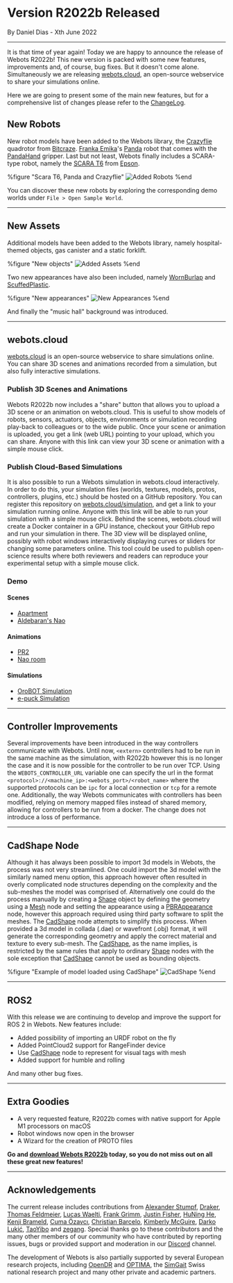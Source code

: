 # Version R2022b Released

<p id="publish-data">By Daniel Dias - Xth June 2022</p>

---

It is that time of year again!
Today we are happy to announce the release of Webots R2022b!
This new version is packed with some new features, improvements and, of course, bug fixes.
But it doesn't come alone.
Simultaneously we are releasing [webots.cloud](https://webots.cloud), an open-source webservice to share your simulations online.

Here we are going to present some of the main new features, but for a comprehensive list of changes please refer to the [ChangeLog](../reference/changelog-r2022.md).

## New Robots

New robot models have been added to the Webots library, the [Crazyflie](../guide/crazyflie.md) quadrotor from [Bitcraze](https://www.bitcraze.io/).
[Franka Emika](https://www.franka.de/)'s [Panda](../guide/panda.md) robot that comes with the [PandaHand](../guide/panda.md#panda-hand) gripper.
Last but not least, Webots finally includes a SCARA-type robot, namely the [SCARA T6](../guide/scara-epson-t6.md) from [Epson](https://epson.com/For-Work/Robots/SCARA/Synthis-T6-All-in-One-SCARA-Robots/p/RT6-602SS).

%figure "Scara T6, Panda and Crazyflie"
![Added Robots](images/robots_r2022b.png)
%end

You can discover these new robots by exploring the corresponding demo worlds under `File > Open Sample World`.

---

## New Assets

Additional models have been added to the Webots library, namely hospital-themed objects, gas canister and a static forklift.

%figure "New objects"
![Added Assets](images/assets_r2022b.png)
%end

Two new appearances have also been included, namely [WornBurlap](../guide/appearances.md#wornburlap) and [ScuffedPlastic](../guide/appearances.md#scuffedplastic).

%figure "New appearances"
![New Appearances](images/appearances_r2022b.png)
%end

And finally the "music hall" background was introduced.

---

## webots.cloud

[webots.cloud](https://webots.cloud) is an open-source webservice to share simulations online.
You can share 3D scenes and animations recorded from a simulation, but also fully interactive simulations.

### Publish 3D Scenes and Animations

Webots R2022b now includes a "share" button that allows you to upload a 3D scene or an animation on webots.cloud.
This is useful to show models of robots, sensors, actuators, objects, environments or simulation recording play-back to colleagues or to the wide public.
Once your scene or animation is uploaded, you get a link (web URL) pointing to your upload, which you can share.
Anyone with this link can view your 3D scene or animation with a simple mouse click.

### Publish Cloud-Based Simulations

It is also possible to run a Webots simulation in webots.cloud interactively.
In order to do this, your simulation files (worlds, textures, models, protos, controllers, plugins, etc.) should be hosted on a GitHub repository.
You can register this repository on [webots.cloud/simulation](https://webots.cloud/simulation), and get a link to your simulation running online.
Anyone with this link will be able to run your simulation with a simple mouse click.
Behind the scenes, webots.cloud will create a Docker container in a GPU instance, checkout your GitHub repo and run your simulation in there.
The 3D view will be displayed online, possibly with robot windows interactively displaying curves or sliders for changing some parameters online.
This tool could be used to publish open-science results where both reviewers and readers can reproduce your experimental setup with a simple mouse click.

### Demo

#### Scenes

- [Apartment](https://webots.cloud/SchkH69)
- [Aldebaran's Nao](https://webots.cloud/Scvuzo1)

#### Animations

- [PR2](https://webots.cloud/AcpeTj6)
- [Nao room](https://webots.cloud/AcTNYs0)

#### Simulations

- [OroBOT Simulation](https://webots.cloud/run?version=R2022b&url=https://github.com/ThomasOliverKimble/orobot/blob/main/worlds/OroBOT.wbt)
- [e-puck Simulation](https://webots.cloud/run?version=R2022b&url=https://github.com/ThomasOliverKimble/GuidedTour/blob/guided-tour/e-puck/worlds/e-puck_line_demo.wbt)

---

## Controller Improvements

Several improvements have been introduced in the way controllers communicate with Webots.
Until now, `<extern>` controllers had to be run in the same machine as the simulation, with R2022b however this is no longer the case and it is now possible for the controller to be run over TCP.
Using the `WEBOTS_CONTROLLER_URL` variable one can specify the url in the format `<protocol>://<machine_ip>:<webots_port>/<robot_name>` where the supported protocols can be `ipc` for a local connection or `tcp` for a remote one.
Additionally, the way Webots communicates with controllers has been modified, relying on memory mapped files instead of shared memory, allowing for controllers to be run from a docker.
The change does not introduce a loss of performance.

---

## CadShape Node

Although it has always been possible to import 3d models in Webots, the process was not very streamlined.
One could import the 3d model with the similarly named menu option, this approach however often resulted in overly complicated node structures depending on the complexity and the sub-meshes the model was comprised of.
Alternatively one could do the process manually by creating a [Shape](../reference/shape.md) object by defining the geometry using a [Mesh](../reference/mesh.md) node and setting the appearance using a [PBRAppearance](../reference/pbrappearance.md) node, however this approach required using third party software to split the meshes.
The [CadShape](../reference/cadshape.md) node attempts to simplify this process.
When provided a 3d model in collada (.dae) or wavefront (.obj) format, it will generate the corresponding geometry and apply the correct material and texture to every sub-mesh.
The [CadShape](../reference/cadshape.md), as the name implies, is restricted by the same rules that apply to ordinary [Shape](../reference/shape.md) nodes with the sole exception that [CadShape](../reference/cadshape.md) cannot be used as bounding objects.

%figure "Example of model loaded using CadShape"
![CadShape](images/cadshape_r2022b.png)
%end

---

## ROS2

With this release we are continuing to develop and improve the support for ROS 2 in Webots.
New features include:

- Added possibility of importing an URDF robot on the fly
- Added PointCloud2 support for RangeFinder device
- Use [CadShape](../reference/cadshape.md) node to represent for visual tags with mesh
- Added support for humble and rolling

And many other bug fixes.

---

## Extra Goodies

- A very requested feature, R2022b comes with native support for Apple M1 processors on macOS
- Robot windows now open in the browser
- A Wizard for the creation of PROTO files

**Go and [download Webots R2022b](https://cyberbotics.com/#download) today, so you do not miss out on all these great new features!**

---

## Acknowledgements

The current release includes contributions from [Alexander Stumpf](https://github.com/astumpf), [Draker](https://github.com/DrakerDG), [Thomas Feldmeier](https://github.com/Thomas-Feldmeier), [Lucas Waelti](https://github.com/LucasWaelti), [Frank Grimm](https://github.com/fgr), [Justin Fisher](https://github.com/Justin-Fisher), [HuNing He](https://github.com/FreshNing), [Kenji Brameld](https://github.com/ijnek), [Cuma Özavcı](https://github.com/CumaOzavci), [Christian Barcelo](https://github.com/BarceloChristian), [Kimberly McGuire](https://github.com/knmcguire), [Darko Lukić](https://github.com/lukicdarkoo), [TaoYibo](https://github.com/TaoYibo1866) and [zegang](https://github.com/zegangYang).
Special thanks go to these contributors and the many other members of our community who have contributed by reporting issues, bugs or provided support and moderation in our [Discord](https://discord.com/invite/nTWbN9m) channel.

The development of Webots is also partially supported by several European research projects, including [OpenDR](https://opendr.eu) and [OPTIMA](https://optima-hpc.eu), the [SimGait](https://simgait.org) Swiss national research project and many other private and academic partners.
